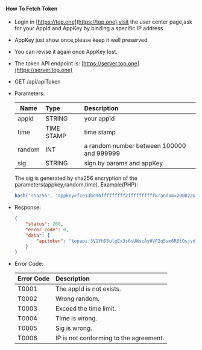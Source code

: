 #### How To Fetch Token

* Login in [https://top.one](https://top.one),visit the user center page,ask for your AppId and AppKey by binding a specific IP address.
* AppKey just show once,please keep it well preserved.
* You can revise it again once AppKey lost.
* The token API endpoint is: [https://server.top.one](https://server.top.one)

* GET /api/apiToken
* Parameters:

	| Name | Type | Description |
	| ---- |:----| :-----|
	appid | STRING | your appId
	time | TIME STAMP | time stamp
	random | INT | a random number between 100000 and 999999
	sig | STRING | sign by params and appKey
	The sig is generated by sha256 encryption of the parameters(appkey,random,time).	Example(PHP):
	
	``` php
  hash('sha256', "appkey=fce13bd9bfffffffff2ffffffffff&random=200022&time=1409309229",false);
	``` 

* Response:

	``` json
	{
	    "status": 200,
	    "error_code": 0,
	    "data": {
	        "apitoken": "topapi:3V1YhD5ulgEx3s6vUWscAyHVF2q5sm6R8tOsjvde1aVK5MQ81HsO0xbVa8011zE35TkaARvUv6"
	    }
	}
	```
* Error Code:

	| Error Code | Description |
	| ---- |:----|
	T0001 | The appId is not exists.
	T0002 | Wrong random.
	T0003 | Exceed the time limit.
	T0004 | Time is wrong.
	T0005 | Sig is wrong.
	T0006 | IP is not conforming to the agreement.
